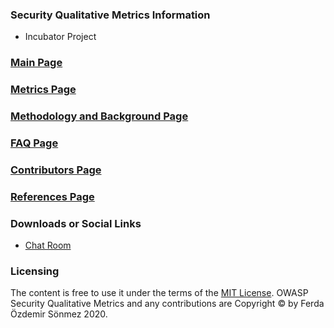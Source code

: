 ### Security Qualitative Metrics Information
* <i class="fas fa-egg" style="color:#233e81;"></i> Incubator Project

### [Main Page](/)

### [Metrics Page](SECURITY-QUALITATIVE-METRICS)

### [Methodology and Background Page](METHODOLOGY-AND-BACKGROUND)

### [FAQ Page](FAQ)

### [Contributors Page](CONTRIBUTING)

### [References Page](REFERENCES)

### Downloads or Social Links
* [Chat Room](https://gitter.im/owasp-www-project-security-qualitative-metrics/community)

### Licensing
The content is free to use it under the terms of the [MIT License](https://github.com/OWASP/www-project-security-qualitative-metrics/blob/master/LICENSE).
OWASP Security Qualitative Metrics and any contributions are Copyright © by Ferda Özdemir Sönmez 2020.
